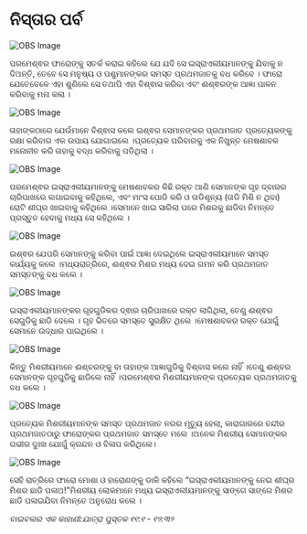 # ନିସ୍ତାର ପର୍ବ

![OBS Image](https://cdn.door43.org/obs/jpg/360px/obs-en-11-01.jpg?direct&)

ପରମେଶ୍ଵର ଫାରୋଙ୍କୁ ସତର୍କ କରାଇ କହିଲେ ଯେ ଯଦି ସେ ଇସ୍ରାଏଲୀୟମାନଙ୍କୁ ଯିବାକୁ ନ ଦିଅନ୍ତି, ତେବେ ସେ ମନୁଷ୍ୟ ଓ ପଶୁମାନଙ୍କର ସମସ୍ତ ପ୍ରଥମଜାତକୁ ବଧ କରିବେ । ଫାରୋ ଯେତେବେଳେ ଏହା ଶୁଣିଲେ ସେ ତଥାପି ଏହା ବିଶ୍ଵାସ କରିବା ଏବଂ ଈଶ୍ଵରଙ୍କ ଆଜ୍ଞା ପାଳନ କରିବାକୁ ମନା କଲା ।

![OBS Image](https://cdn.door43.org/obs/jpg/360px/obs-en-11-02.jpg?direct&)

ତାହାଙ୍କଠାରେ ଯେଉଁମାନେ ବିଶ୍ଵାସ କଲେ ଇଶ୍ଵର ସେମାନଙ୍କର ପ୍ରଥମଜାତ ପ୍ରତ୍ୟେକଙ୍କୁ ରକ୍ଷା କରିବାର ଏକ ଉପାୟ ଯୋଗାଇଲେ ।ପ୍ରତ୍ୟେକ ପରିବାରକୁ ଏକ ନିଖୁନ୍ତ ମେଷଶାବକ ମନୋନୀତ କରି ତାହାକୁ ବଦ୍ଧ କରିବାକୁ ପଡିଥିଲା ।

![OBS Image](https://cdn.door43.org/obs/jpg/360px/obs-en-11-03.jpg?direct&)

ପରମେଶ୍ଵର ଇସ୍ରାଏଲୀୟମାନଙ୍କୁ ମେଷଶାବକର କିଛି ରକ୍ତ ଆଣି ସେମାନଙ୍କ ଗୃହ ଦ୍ବାରର ଚାରିପାଖରେ ଲଗାଇବାକୁ କହିଥିଲେ, ଏବଂ ମାଂସ ପୋଡି କରି ଓ ତାଡିଶୂନ୍ୟ (ତାଡି ମିଶି ନ ଥିବା) ରୋଟି ଶୀଘ୍ର ଖାଇବାକୁ କହିଥିଲେ ।ସେମାନେ ଖାଇ ସାରିଲା ପରେ ମିଶରକୁ ଛାଡିବା ନିମନ୍ତେ ପ୍ରସ୍ତୁତ ହେବାକୁ ମଧ୍ୟ ସେ କହିଥିଲେ ।

![OBS Image](https://cdn.door43.org/obs/jpg/360px/obs-en-11-04.jpg?direct&)

ଇଶ୍ଵର ଯେପରି ସେମାନଙ୍କୁ କରିବା ପାଇଁ ଆଜ୍ଞା ଦେଇଥିଲେ ଇସ୍ରାଏଲୀୟମାନେ ସମସ୍ତ କାର୍ଯ୍ୟକୁ କଲେ ।ମଧ୍ୟରାତ୍ରିରେ, ଈଶ୍ଵର ମିଶର ମଧ୍ୟ ଦେଇ ଗମନ କରି ପ୍ରଥମଜାତ ସମସ୍ତଙ୍କୁ ବଧ କଲେ ।

![OBS Image](https://cdn.door43.org/obs/jpg/360px/obs-en-11-05.jpg?direct&)

ଇସ୍ରାଏଲୀୟମାନଙ୍କର ଗୃହଗୁଡିକର ଦ୍ଵାର ଚାରିପାଖରେ ରକ୍ତ ଲାଗିଥିଲା, ତେଣୁ ଈଶ୍ଵର ସେଗୁଡିକୁ ଛାଡି ଦେଲେ । ଗୃହ ଭିତରେ ସମସ୍ତେ ସୁରକ୍ଷିତ ଥିଲେ ।ମେଷଶାବକର ରକ୍ତ ଯୋଗୁଁ ସେମାନେ ଉଦ୍ଧାର ପାଇଥିଲେ ।

![OBS Image](https://cdn.door43.org/obs/jpg/360px/obs-en-11-06.jpg?direct&)

କିନ୍ତୁ ମିଶରୀୟମାନେ ଈଶ୍ବରଙ୍କୁ ବା ତାହାଙ୍କ ଆଜ୍ଞାଗୁଡିକୁ ବିଶ୍ବାସ କଲେ ନାହିଁ ।ତେଣୁ ଈଶ୍ବର ସେମାନଙ୍କ ଗୃହଗୁଡିକୁ ଛାଡିଲେ ନାହିଁ ।ପରମେଶ୍ଵର ମିଶରୀୟମାନଙ୍କ ପ୍ରତ୍ୟେକ ପ୍ରଥମଜାତକୁ ବଧ କଲେ ।

![OBS Image](https://cdn.door43.org/obs/jpg/360px/obs-en-11-07.jpg?direct&)

ପ୍ରତ୍ୟେକ ମିଶରୀୟମାନଙ୍କ ସମସ୍ତ ପ୍ରଥମଜାତ ନରର ମୃତ୍ୟୁ ହେଲା, କାରାଗାରରେ ବନ୍ଦୀର ପ୍ରଥମଜାତଠାରୁ ଫାରୋଙ୍କର ପ୍ରଥମଜାତ ସମସ୍ତେ ମଲେ ।ଅନେକ ମିଶରୀୟ ସେମାନଙ୍କର ଗଭୀର ଦୁଃଖ ଯୋଗୁଁ କ୍ରନ୍ଦନ ଓ ବିଳାପ କରିଥିଲେ।

![OBS Image](https://cdn.door43.org/obs/jpg/360px/obs-en-11-08.jpg?direct&)

ସେହି ରାତ୍ରିରେ ଫାରୋ ମୋଶା ଓ ହାରୋଣଙ୍କୁ ଡାକି କହିଲେ “ଇସ୍ରାଏଲୀୟମାନଙ୍କୁ ନେଇ ଶୀଘ୍ର ମିଶର ଛାଡି ପଳାଅ!”ମିଶରୀୟ ଲୋକମାନେ ମଧ୍ୟ ଇସ୍ରାଏଲୀୟମାନଙ୍କୁ ସାଙ୍ଗେ ସାଙ୍ଗେ ମିଶର ଛାଡି ପଳାଇଯିବା ନିମନ୍ତେ ଅନୁରୋଧ କଲେ ।

_ବାଇବଲର ଏକ କାହାଣୀ:ଯାତ୍ରା ପୁସ୍ତକ ୧୧:୧ - ୧୨:୩୨_